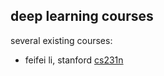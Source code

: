 ## deep learning courses
several existing courses:
- feifei li, stanford [cs231n](http://cs231n.stanford.edu/)

